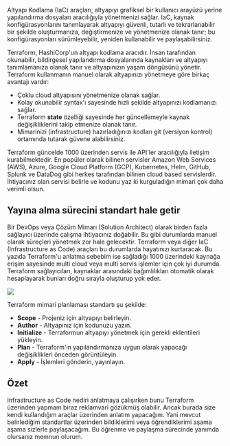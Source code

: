 Altyapı Kodlama (IaC) araçları, altyapıyı grafiksel bir kullanıcı arayüzü yerine yapılandırma dosyaları aracılığıyla yönetmenizi sağlar. IaC, kaynak konfigürasyonlarını tanımlayarak altyapıyı güvenli, tutarlı ve tekrarlanabilir bir şekilde oluşturmanıza, değiştirmenize ve yönetmenize olanak tanır; bu konfigürasyonları sürümleyebilir, yeniden kullanabilir ve paylaşabilirsiniz.

Terraform, HashiCorp'un altyapı kodlama aracıdır. İnsan tarafından okunabilir, bildirgesel yapılandırma dosyalarında kaynakları ve altyapıyı tanımlamanıza olanak tanır ve altyapınızın yaşam döngüsünü yönetir. Terraform kullanmanın manuel olarak altyapınızı yönetmeye göre birkaç avantajı vardır:

*   Çoklu cloud altyapısını yönetmenize olanak sağlar.
*   Kolay okunabilir syntax'ı sayesinde hızlı şekilde altyapınızı kodlamanızı sağlar.
*   Terraform **state** özelliği sayesinde her güncellemeyle kaynak değişikliklerini takip etmenize olanak tanır.
*   Mimarinizi (infrastructure) hazırladığınızı kodları git (versiyon kontrol) ortamında tutarak güvene alabilirsiniz. 

Terraform güncelde 1000 üzerinden servis ile API'ler aracılığıyla iletişim kurabilmektedir. En popüler olarak bilinen servisler Amazon Web Services (AWS), Azure, Google Cloud Platform (GCP), Kubernetes, Helm, GitHub, Splunk ve DataDog gibi herkes tarafından bilinen cloud based servislerdir. İhtiyacınız olan servisi belirle ve kodunu yaz ki kurguladığın mimari çok daha verimli olsun.

## **Yayına alma sürecini standart hale getir**

Bir DevOps veya Çözüm Mimarı (Solution Architect) olarak birden fazla sağlayıcı üzerinde çalışma ihtiyacınız doğabilir. Bu gibi durumlarda manuel olarak süreçleri yönetmek zor hale gelecektir. Terraform veya diğer IaC (Infrastructure as Code) araçları bu durumlarda hayatınızı kurtaracak. Bu yazıda Terraform'u anlatma sebebim ise sağladığı 1000 üzerindeki kaynağa erişim sayesinde multi cloud veya multi servis işlemler için çok iyi durumda. Terraform sağlayıcıları, kaynaklar arasındaki bağımlılıkları otomatik olarak hesaplayarak bunları doğru sırayla oluşturup yok eder.

![](https://33333.cdn.cke-cs.com/kSW7V9NHUXugvhoQeFaf/images/8830cd3d2e0eeefd02482f58e2afe5e34ac1c2e42b268095.png)

Terraform mimari planlaması standartı şu şekilde:

*   **Scope** - Projeniz için altyapıyı belirleyin.
*   **Author** - Altyapınız için kodunuzu yazın.
*   **Initialize** - Terraformun altyapıyı yönetmek için gerekli eklentileri yükleyin.
*   **Plan** - Terraform'ın yapılandırmanıza uygun olarak yapacağı değişiklikleri önceden görüntüleyin.
*   **Apply** - İşlemleri gönderin, yayınlayın.

## Özet

Infrastructure as Code nediri anlatmaya çalışırken bunu Terraform üzerinden yapmam biraz reklamvari gözükmüş olabilir. Ancak burada size kendi kullandığım araçlar üzerinden anlatım yapacağım. Yani mevcut belirlediğim standartlar üzerinden bildiklerimi veya öğrendiklerimi aşama aşama sizlerle paylaşacağım. Bu öğrenme ve paylaşma sürecinde yanımda olursanız memnun olurum.